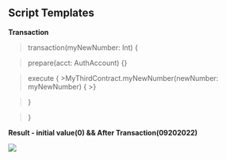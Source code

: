## Script Templates

**Transaction**

>transaction(myNewNumber: Int) {

  >prepare(acct: AuthAccount) {}

  >execute {
    >MyThirdContract.myNewNumber(newNumber: myNewNumber) {
    >}

  >}

>}

**Result - initial value(0) && After Transaction(09202022)**

![](images/Chapter2Day2-transaction.png)